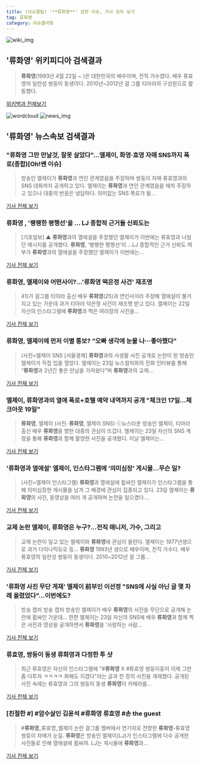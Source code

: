 ```yaml
---
title: (이슈클립) '**류화영**' 관련 이슈, 기사 모아 보기
tag: 류화영
category: 이슈클리핑
---
```

![wiki_img](https://user-images.githubusercontent.com/42597476/44503234-41136a80-a6d0-11e8-9071-6fc6418eafe4.png)
## **'**류화영**'** 위키피디아 검색결과
>**류화영**(1993년 4월 22일 ~ )은 대한민국의 배우이며, 전직 가수였다. 배우 류효영의 일란성 쌍둥이 동생이다. 2010년~2012년 걸 그룹 티아라의 구성원으로 활동했다.

<a href="https://ko.wikipedia.org/wiki/류화영" target="_blank">위키백과 전체보기</a>

![wordcloud](https://s3.ap-northeast-2.amazonaws.com/lyrics101-wordcloud/2018-08-24-1535058825.png)
![news_img](https://user-images.githubusercontent.com/42597476/44507050-1206f400-a6e4-11e8-8d98-7ffbfebb353f.png)
## **'**류화영**'** 뉴스속보 검색결과
### "**류화영** 그만 만날것, 잘못 살았다"…엘제이, 화영·효영 자매 SNS까지 폭로(종합)[Oh!쎈 이슈]

>방송인 엘제이가 **류화영**과 연인 관계였음을 주장하며 쌍둥이 자매 류효영과의 SNS 대화까지 공개하고 있다. 엘제이는 **류화영**과 연인 관계였음을 재차 주장하고 있으나 대중의 반응은 냉담하다. 의미없는 SNS 폭로가 될...

<a href="http://www.osen.co.kr/article/G1110973936" target="_blank">기사 전체 보기</a>

### **류화영** , '팽팽한 평행선'을 … LJ 종합적 근거들 신뢰도는

>[기호일보] ▲ **류화영**과의 열애설을 주장했던 엘제이가 이번에는 류효영과 나눴던 메시지를 공개했다. **류화영**, '팽팽한 평행선'이 …LJ 종합적인 근거 신뢰도 여부가 **류화영**과의 열애설을 주장했던 엘제이가 이번에는...

<a href="http://www.kihoilbo.co.kr/?mod=news&act=articleView&idxno=765739" target="_blank">기사 전체 보기</a>

### **류화영**, 엘제이와 어떤사이?...'**류화영** 떡은정 사건' 재조명

>41)가 걸그룹 티아라 출신 배우 **류화영**(25)과 연인사이라 주장해 열애설이 불거지고 있는 가운데 과거 티아라 덕은정 사건이 재조명 받고 있다. 엘제이는 22일 자신의 인스타그램에 **류화영**과 찍은 여러장의 사진을...

<a href="http://www.ujeil.com/news/articleView.html?idxno=210949" target="_blank">기사 전체 보기</a>

### **류화영**, 엘제이에 먼저 이별 통보? “오빠 생각에 눈물 나···좋아했다”

>/사진=엘제이 SNS [서울경제] **류화영**과의 사생활 사진 공개로 논란이 된 방송인 엘제이가 직접 입을 열었다. 엘제이는 23일 뉴스컬처와의 전화 인터뷰를 통해 “**류화영**과 2년간 좋은 만남을 가져왔다”며 **류화영**과의 교제...

<a href="http://www.sedaily.com/NewsView/1S3HG9ERFE" target="_blank">기사 전체 보기</a>

### 엘제이, **류화영**과의 열애 폭로+호텔 예약 내역까지 공개 "체크인 17일…체크아웃 19일"

>**류화영**, 엘제이 (사진: **류화영**, 엘제이 SNS) ⓒ뉴스타운 방송인 엘제이, 티아라 출신 배우 **류화영**을 향한 대중의 관심이 뜨겁다. 엘제이는 23일 자신의 SNS 계정을 통해 **류화영**과 함께 촬영한 사진을 공개했다. 이날 엘제이는...

<a href="http://www.newstown.co.kr/news/articleView.html?idxno=337752" target="_blank">기사 전체 보기</a>

### '**류화영**과 열애설' 엘제이, 인스타그램에 ‘의미심장’ 게시물…무슨 일?

>(사진=엘제이 인스타그램) **류화영**과 열애설에 휩싸인 엘제이가 인스타그램을 통해 의미심장한 게시물을 남겨 그 배경에 관심이 집중되고 있다. 23일 엘제이는 **류화영**의 사진, 동영상을 여러 개 공개하며 논란을 일으켰다....

<a href="http://www.anewsa.com/detail.php?number=1360276&thread=07r05" target="_blank">기사 전체 보기</a>

### 교제 논란 엘제이, **류화영**은 누구?...전직 매니저, 가수, 그리고

>교제 논란이 일고 있는 엘제이와 **류화영**에 관심이 쏠린다. 엘제이는 1977년생으로 과거 다이나믹듀오 등... **류화영** 1993년 생으로 배우이며, 전직 가수다. 배우 류효영의 일란성 쌍둥이 동생이다. 2010~2012년 걸 그룹...

<a href="http://www.kookje.co.kr/news2011/asp/newsbody.asp?code=0500&key=20180824.99099011075" target="_blank">기사 전체 보기</a>

### '**류화영** 사진 무단 게재' 엘제이 前부인 이선정 "SNS에 사실 아닌 글 몇 차례 올렸었다"…이번에도?

>방송 캡처 방송 캡처 방송인 엘제이가 배우 **류화영**의 사진을 무단으로 공개해 논란에 휩싸인 가운데... 한편 엘제이는 23일 자신의 SNS에 배우 **류화영**과 함께 찍은 사진과 영상을 공개하면서 **류화영**을 '사랑하는 사람...

<a href="http://www.joongboo.com/news/articleView.html?idxno=1281065" target="_blank">기사 전체 보기</a>

### 류효영, 쌍둥이 동생 **류화영**과 다정한 투 샷

>최근 류효영은 자신의 인스타그램에 "#**류화영** X #류효영 쌍둥이둥이 이제 그만좀 다투자 ㅋㅋㅋㅋ 화해도 지겹다"라는 글과 한 장의 사진을 게재했다. 공개된 사진 속에는 류효영과 그의 쌍둥이 동생 **류화영**이 카메라를...

<a href="http://www.topstarnews.net/news/articleView.html?idxno=469893" target="_blank">기사 전체 보기</a>

### [친절한 #] #암수살인 김윤석 #**류화영** 류효영 #손 the guest

>#**류화영**_류효영_엘제이 논란 걸그룹 멤버에서 연기자로 전향한 **류화영**-류효영 쌍둥이 자매가 눈길. **류화영**은 방송인 엘제이(LJ)가 인스타그램에 다수 공개한 사진들로 인해 열애설에 휩싸여. LJ는 게시물에 **류화영**과...

<a href="http://www.sporbiz.co.kr/news/articleView.html?idxno=265704" target="_blank">기사 전체 보기</a>


